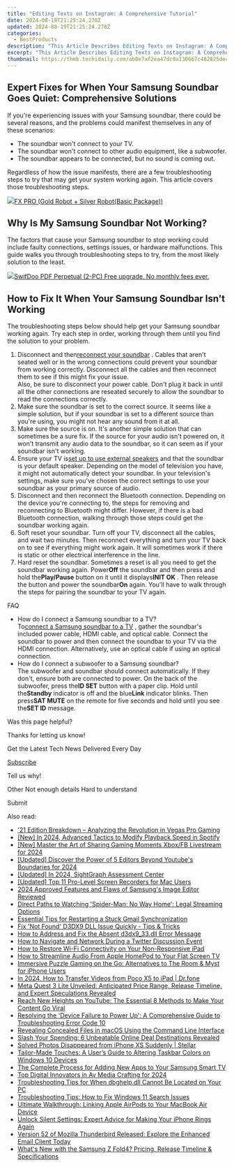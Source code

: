 ```yaml
---
title: "Editing Texts on Instagram: A Comprehensive Tutorial"
date: 2024-08-18T21:25:24.278Z
updated: 2024-08-19T21:25:24.278Z
categories:
  - BestProducts
description: "This Article Describes Editing Texts on Instagram: A Comprehensive Tutorial"
excerpt: "This Article Describes Editing Texts on Instagram: A Comprehensive Tutorial"
thumbnail: https://thmb.techidaily.com/ab0e7af2ea47dc9a130667c482825dec2796c60b318c8e5d37602ce87530db16.jpg
---
```


## Expert Fixes for When Your Samsung Soundbar Goes Quiet: Comprehensive Solutions
 If you're experiencing issues with your Samsung soundbar, there could be several reasons, and the problems could manifest themselves in any of these scenarios:

* The soundbar won't connect to your TV.
* The soundbar won't connect to other audio equipment, like a subwoofer.
* The soundbar appears to be connected, but no sound is coming out.

 Regardless of how the issue manifests, there are a few troubleshooting steps to try that may get your system working again. This article covers those troubleshooting steps.

<!-- affiliate ads begin -->
<a href="https://secure.2checkout.com/order/checkout.php?PRODS=40085955&QTY=1&AFFILIATE=108875&CART=1"><img src="https://secure.avangate.com/images/merchant/f702defbc67edb455949f46babab0c18/products/2_logo9.png" border="0">FX PRO (Gold Robot + Silver Robot(Basic Package))</a>
<!-- affiliate ads end -->
## Why Is My Samsung Soundbar Not Working?

 The factors that cause your Samsung soundbar to stop working could include faulty connections, settings issues, or hardware malfunctions. This guide walks you through troubleshooting steps to try, from the most likely solution to the least.

<!-- affiliate ads begin -->
<a href="https://purchase.swifdoo.com/order/checkout.php?PRODS=38709260&QTY=1&AFFILIATE=108875&CART=1"><img src="https://secure.avangate.com/images/merchant/8b932759a5a04ddb34bf79e3f9072e4b/products/Product%20box%20white-1024x1024.png" border="0">SwifDoo PDF Perpetual (2-PC)  Free upgrade. No monthly fees ever. </a>
<!-- affiliate ads end -->
## How to Fix It When Your Samsung Soundbar Isn't Working

 The troubleshooting steps below should help get your Samsung soundbar working again. Try each step in order, working through them until you find the solution to your problem.

1. Disconnect and then[reconnect your soundbar](https://www.lifewire.com/connect-tv-to-external-audio-system-1846816) . Cables that aren't seated well or in the wrong connections could prevent your soundbar from working correctly. Disconnect all the cables and then reconnect them to see if this might fix your issue.  
 Also, be sure to disconnect your power cable. Don't plug it back in until all the other connections are reseated securely to allow the soundbar to read the connections correctly.
2. Make sure the soundbar is set to the correct source. It seems like a simple solution, but if your soundbar is set to a different source than you're using, you might not hear any sound from it at all.
3. Make sure the source is on. It's another simple solution that can sometimes be a sure fix. If the source for your audio isn't powered on, it won't transmit any audio data to the soundbar, so it can seem as if your soundbar isn't working.
4. Ensure your TV is[set up to use external speakers](https://www.lifewire.com/connect-and-set-up-a-sound-bar-4138615) and that the soundbar is your default speaker. Depending on the model of television you have, it might not automatically detect your soundbar. In your television's settings, make sure you've chosen the correct settings to use your soundbar as your primary source of audio.
5. Disconnect and then reconnect the Bluetooth connection. Depending on the device you're connecting to, the steps for removing and reconnecting to Bluetooth might differ. However, if there is a bad Bluetooth connection, walking through those steps could get the soundbar working again.
6. Soft reset your soundbar. Turn off your TV, disconnect all the cables, and wait two minutes. Then reconnect everything and turn your TV back on to see if everything might work again. It will sometimes work if there is static or other electrical interference in the line.
7. Hard reset the soundbar. Sometimes a reset is all you need to get the soundbar working again. Power**Off** the soundbar and then press and hold the**Play/Pause** button on it until it displays**INIT OK** . Then release the button and power the soundbar**On** again. You'll have to walk through the steps for pairing the soundbar to your TV again.

 FAQ

* How do I connect a Samsung soundbar to a TV?  
 To[connect a Samsung soundbar to a TV](https://www.lifewire.com/connect-samsung-soundbar-to-tv-5217392) , gather the soundbar's included power cable, HDMI cable, and optical cable. Connect the soundbar to power and then connect the soundbar to your TV via the HDMI connection. Alternatively, use an optical cable if using an optical connection.
* How do I connect a subwoofer to a Samsung soundbar?  
 The subwoofer and soundbar should connect automatically. If they don't, ensure both are connected to power. On the back of the subwoofer, press the**ID SET** button with a paper clip. Hold until the**Standby** indicator is off and the blue**Link** indicator blinks. Then press**SAT MUTE** on the remote for five seconds and hold until you see the**SET ID** message.

Was this page helpful?

Thanks for letting us know!

 Get the Latest Tech News Delivered Every Day

[Subscribe](https://www.lifewire.com/#)

Tell us why!

 Other  Not enough details  Hard to understand

 Submit

<ins class="adsbygoogle"
     style="display:block"
     data-ad-format="autorelaxed"
     data-ad-client="ca-pub-7571918770474297"
     data-ad-slot="1223367746"></ins>



<ins class="adsbygoogle"
     style="display:block"
     data-ad-client="ca-pub-7571918770474297"
     data-ad-slot="8358498916"
     data-ad-format="auto"
     data-full-width-responsive="true"></ins>

<span class="atpl-alsoreadstyle">Also read:</span>
<div><ul>
<li><a href="https://fox-cloud.techidaily.com/21-edition-breakdown-analyzing-the-revolution-in-vegas-pro-gaming/"><u>'21 Edition Breakdown – Analyzing the Revolution in Vegas Pro Gaming</u></a></li>
<li><a href="https://vp-tips.techidaily.com/new-in-2024-advanced-tactics-to-modify-playback-speed-in-spotify/"><u>[New] In 2024, Advanced Tactics to Modify Playback Speed in Spotify</u></a></li>
<li><a href="https://facebook-videos.techidaily.com/new-master-the-art-of-sharing-gaming-moments-xboxfb-livestream-for-2024/"><u>[New] Master the Art of Sharing Gaming Moments  Xbox/FB Livestream for 2024</u></a></li>
<li><a href="https://facebook-video-footage.techidaily.com/updated-discover-the-power-of-5-editors-beyond-youtubes-boundaries-for-2024/"><u>[Updated] Discover the Power of 5 Editors Beyond Youtube's Boundaries for 2024</u></a></li>
<li><a href="https://video-capture.techidaily.com/updated-in-2024-sightgraph-assessment-center/"><u>[Updated] In 2024, SightGraph Assessment Center</u></a></li>
<li><a href="https://video-screen-grab.techidaily.com/updated-top-11-pro-level-screen-recorders-for-mac-users/"><u>[Updated] Top 11 Pro-Level Screen Recorders for Mac Users</u></a></li>
<li><a href="https://some-techniques.techidaily.com/2024-approved-features-and-flaws-of-samsungs-image-editor-reviewed/"><u>2024 Approved  Features and Flaws of Samsung's Image Editor Reviewed</u></a></li>
<li><a href="https://techtrends.techidaily.com/direct-paths-to-watching-spider-man-no-way-home-legal-streaming-options/"><u>Direct Paths to Watching 'Spider-Man: No Way Home': Legal Streaming Options</u></a></li>
<li><a href="https://techtrends.techidaily.com/essential-tips-for-restarting-a-stuck-gmail-synchronization/"><u>Essential Tips for Restarting a Stuck Gmail Synchronization</u></a></li>
<li><a href="https://techtrends.techidaily.com/fix-not-found-d3dx9-dll-issue-quickly-tips-and-tricks/"><u>Fix 'Not Found' D3DX9 DLL Issue Quickly - Tips & Tricks</u></a></li>
<li><a href="https://techtrends.techidaily.com/how-to-address-and-fix-the-absent-d3dx933dll-error-message/"><u>How to Address and Fix the Absent d3dx9_33.dll Error Message</u></a></li>
<li><a href="https://techtrends.techidaily.com/how-to-navigate-and-network-during-a-twitter-discussion-event/"><u>How to Navigate and Network During a Twitter Discussion Event</u></a></li>
<li><a href="https://techtrends.techidaily.com/how-to-restore-wi-fi-connectivity-on-your-non-responsive-ipad/"><u>How to Restore Wi-Fi Connectivity on Your Non-Responsive iPad</u></a></li>
<li><a href="https://techtrends.techidaily.com/how-to-streamline-audio-from-apple-homepod-to-your-flat-screen-tv/"><u>How to Streamline Audio From Apple HomePod to Your Flat Screen TV</u></a></li>
<li><a href="https://techtrends.techidaily.com/immersive-puzzle-gaming-on-the-go-alternatives-to-the-room-and-myst-for-iphone-users/"><u>Immersive Puzzle Gaming on the Go: Alternatives to The Room & Myst for iPhone Users</u></a></li>
<li><a href="https://android-transfer.techidaily.com/in-2024-how-to-transfer-videos-from-poco-x5-to-ipad-drfone-by-drfone-transfer-from-android-transfer-from-android/"><u>In 2024, How to Transfer Videos from Poco X5 to iPad | Dr.fone</u></a></li>
<li><a href="https://techtrends.techidaily.com/meta-quest-3-lite-unveiled-anticipated-price-range-release-timeline-and-expert-speculations-revealed/"><u>Meta Quest 3 Lite Unveiled: Anticipated Price Range, Release Timeline, and Expert Speculations Revealed</u></a></li>
<li><a href="https://techtrends.techidaily.com/reach-new-heights-on-youtube-the-essential-8-methods-to-make-your-content-go-viral/"><u>Reach New Heights on YouTube: The Essential 8 Methods to Make Your Content Go Viral</u></a></li>
<li><a href="https://techtrends.techidaily.com/resolving-the-device-failure-to-power-up-a-comprehensive-guide-to-troubleshooting-error-code-10/"><u>Resolving the 'Device Failure to Power Up': A Comprehensive Guide to Troubleshooting Error Code 10</u></a></li>
<li><a href="https://techtrends.techidaily.com/revealing-concealed-files-in-macos-using-the-command-line-interface/"><u>Revealing Concealed Files in macOS Using the Command Line Interface</u></a></li>
<li><a href="https://techtrends.techidaily.com/slash-your-spending-6-unbeatable-online-deal-destinations-revealed/"><u>Slash Your Spending: 6 Unbeatable Online Deal Destinations Revealed</u></a></li>
<li><a href="https://techidaily.com/solved-photos-disappeared-from-iphone-xs-suddenly-stellar-by-stellar-data-recovery-ios-iphone-data-recovery/"><u>Solved Photos Disappeared from iPhone XS Suddenly | Stellar</u></a></li>
<li><a href="https://techtrends.techidaily.com/tailor-made-touches-a-users-guide-to-altering-taskbar-colors-on-windows-10-devices/"><u>Tailor-Made Touches: A User’s Guide to Altering Taskbar Colors on Windows 10 Devices</u></a></li>
<li><a href="https://techtrends.techidaily.com/the-complete-process-for-adding-new-apps-to-your-samsung-smart-tv/"><u>The Complete Process for Adding New Apps to Your Samsung Smart TV</u></a></li>
<li><a href="https://some-guidance.techidaily.com/top-digital-innovators-in-av-media-crafting-for-2024/"><u>Top Digital Innovators in Av Media Crafting for 2024</u></a></li>
<li><a href="https://techtrends.techidaily.com/troubleshooting-tips-for-when-dbghelpdll-cannot-be-located-on-your-pc/"><u>Troubleshooting Tips for When dbghelp.dll Cannot Be Located on Your PC</u></a></li>
<li><a href="https://techtrends.techidaily.com/troubleshooting-tips-how-to-fix-windows-11-search-issues/"><u>Troubleshooting Tips: How to Fix Windows 11 Search Issues</u></a></li>
<li><a href="https://techtrends.techidaily.com/ultimate-walkthrough-linking-apple-airpods-to-your-macbook-air-device/"><u>Ultimate Walkthrough: Linking Apple AirPods to Your MacBook Air Device</u></a></li>
<li><a href="https://techtrends.techidaily.com/unlock-silent-settings-expert-advice-for-making-your-iphone-rings-again/"><u>Unlock Silent Settings: Expert Advice for Making Your iPhone Rings Again</u></a></li>
<li><a href="https://techtrends.techidaily.com/version-52-of-mozilla-thunderbird-released-explore-the-enhanced-email-client-today/"><u>Version 52 of Mozilla Thunderbird Released: Explore the Enhanced Email Client Today</u></a></li>
<li><a href="https://techtrends.techidaily.com/whats-new-with-the-samsung-z-fold4-pricing-release-timeline-and-specifications/"><u>What's New with the Samsung Z Fold4? Pricing, Release Timeline & Specifications</u></a></li>
</ul></div>
